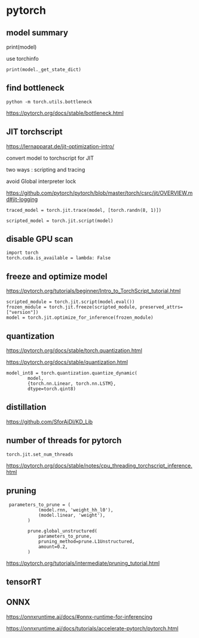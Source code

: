 
# pytorch

## model summary

print(model)

use torchinfo

```
print(model._get_state_dict)
```

## find bottleneck

```
python -m torch.utils.bottleneck
```

https://pytorch.org/docs/stable/bottleneck.html

## JIT torchscript

https://lernapparat.de/jit-optimization-intro/

convert model to torchscript for JIT

two ways : scripting and tracing

avoid Global interpreter lock

https://github.com/pytorch/pytorch/blob/master/torch/csrc/jit/OVERVIEW.md#jit-logging

```
traced_model = torch.jit.trace(model, [torch.randn(8, 1)])

scripted_model = torch.jit.script(model)
```


## disable GPU scan

```
import torch
torch.cuda.is_available = lambda: False
```

## freeze and optimize model

https://pytorch.org/tutorials/beginner/Intro_to_TorchScript_tutorial.html

```
scripted_module = torch.jit.script(model.eval())
frozen_module = torch.jit.freeze(scripted_module, preserved_attrs=["version"])
model = torch.jit.optimize_for_inference(frozen_module)
```

## quantization

https://pytorch.org/docs/stable/torch.quantization.html

https://pytorch.org/docs/stable/quantization.html

```
model_int8 = torch.quantization.quantize_dynamic(
        model, 
        {torch.nn.Linear, torch.nn.LSTM},  
        dtype=torch.qint8)
```

## distillation

https://github.com/SforAiDl/KD_Lib

## number of threads for pytorch

```
torch.jit.set_num_threads
```

https://pytorch.org/docs/stable/notes/cpu_threading_torchscript_inference.html

## pruning

```
 parameters_to_prune = (
            (model.rnn, 'weight_hh_l0'),
            (model.linear, 'weight'),
        )

        prune.global_unstructured(
            parameters_to_prune,
            pruning_method=prune.L1Unstructured,
            amount=0.2,
        )
```

https://pytorch.org/tutorials/intermediate/pruning_tutorial.html

## tensorRT

## ONNX 

https://onnxruntime.ai/docs/#onnx-runtime-for-inferencing

https://onnxruntime.ai/docs/tutorials/accelerate-pytorch/pytorch.html
